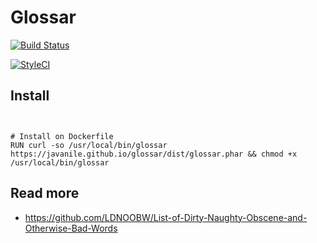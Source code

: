# Glossar

[![Build Status](https://travis-ci.org/javanile/glossar.svg?branch=master)](https://travis-ci.org/javanile/glossar)

[![StyleCI](https://github.styleci.io/repos/248269380/shield?branch=master)](https://github.styleci.io/repos/248269380)



## Install

```


# Install on Dockerfile
RUN curl -so /usr/local/bin/glossar https://javanile.github.io/glossar/dist/glossar.phar && chmod +x /usr/local/bin/glossar
```

## Read more

- https://github.com/LDNOOBW/List-of-Dirty-Naughty-Obscene-and-Otherwise-Bad-Words

